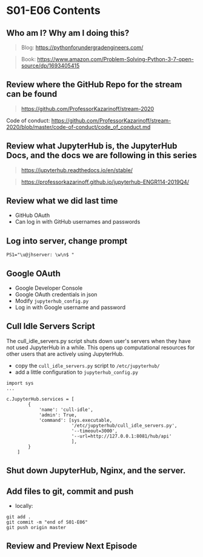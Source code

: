 # S01-E06 Contents

## Who am I? Why am I doing this?

 > Blog: https://pythonforundergradengineers.com/

 > Book: https://www.amazon.com/Problem-Solving-Python-3-7-open-source/dp/1693405415

## Review where the GitHub Repo for the stream can be found

 > https://github.com/ProfessorKazarinoff/stream-2020

Code of conduct: https://github.com/ProfessorKazarinoff/stream-2020/blob/master/code-of-conduct/code_of_conduct.md

## Review what JupyterHub is, the JupyterHub Docs, and the docs we are following in this series

 > https://jupyterhub.readthedocs.io/en/stable/

 > https://professorkazarinoff.github.io/jupyterhub-ENGR114-2019Q4/

## Review what we did last time

 - GitHub OAuth
 - Can log in with GitHub usernames and passwords

## Log into server, change prompt

```
PS1="\u@jhserver: \w\n$ "
```

## Google OAuth

 - Google Developer Console
 - Google OAuth credentials in json
 - Modify ```jupyterhub_config.py```
 - Log in with Google username and password

## Cull Idle Servers Script

The cull_idle_servers.py script shuts down user's servers when they have not used JupyterHub in a while. This opens up computational resources for other users that are actively using JupyterHub.

 - copy the ```cull_idle_servers.py``` script to ```/etc/jupyterhub/```
 - add a little configuration to ```jupyterhub_config.py```

```
import sys
...

c.JupyterHub.services = [
        {
            'name': 'cull-idle',
            'admin': True,
            'command': [sys.executable,
                        '/etc/jupyterhub/cull_idle_servers.py',
                        '--timeout=3000',
                        '--url=http://127.0.0.1:8081/hub/api'
                        ],
        }
    ]
```


## Shut down JupyterHub, Nginx, and the server.

## Add files to git, commit and push

 - locally:

```
git add .
git commit -m "end of S01-E06"
git push origin master
```

## Review and Preview Next Episode

